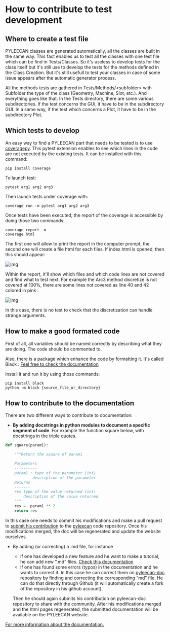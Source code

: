 # How to contribute to test development

## Where to create a test file

PYLEECAN classes are generated automatically, all the classes are built in the same way. 
This fact enables us to test all the classes with one test file which can be find in Tests/Classes. 
So it's useless to develop tests for the class itself but it's still use to develop the tests for the methods defined in the Class Creation.
But it's still usefull to test your classes in case of some issue appears after the automatic generator process.

All the methods tests are gathered in Tests/Methods/\<subfolder> with Subfolder the type of the class (Geometry, Machine, Slot, etc.). And everything goes like that.
In the Tests directory, there are some various subdirectories. 
If the test concerns the GUI, it have to be in the subdirectory GUI. 
In a same way, if the test which concerns a Plot, it have to be in the subdirectory Plot.

## Which tests to develop

An easy way to find a PYLEECAN part that needs to be tested is to use [coveragepy](https://github.com/nedbat/coveragepy/blob/coverage-5.3/doc/index.rst). This pytest extension enables to see which lines in the code are not executed by the existing tests. It can be installed with this command:
```
pip install coverage
```
To launch test:
```
pytest arg1 arg2 arg3
```
Then launch tests under coverage with:
```
coverage run -m pytest arg1 arg2 arg3
```
Once tests have been executed, the report of the coverage is accessible by doing those two commands:
```
coverage report -m
coverage html
```
The first one will allow to print the report in the computer prompt, the second one will create a file html for each files. If index.html is opened, then this should appear:

![img](https://pyleecan.org/_images/coverage_report.png)

Within the report, it'll show which files and which code lines are not covered and find what to test next.
For example the Arc3 method discretize is not covered at 100%, there are some lines not covered as line 40 and 42 colored in pink :

![img](https://pyleecan.org/_images/coverage1.png)

In this case, there is no test to check that the discretization can handle strange arguments.

## How to make a good formated code

First of all, all variables should be named correctly by describing what they are doing. The code should be commented to.

Also, there is a package which enhance the code by formatting it. It's called Black : [Feel free to check the documentation](https://black.readthedocs.io/en/stable/)

Install it and run it by using those commands:
```
pip install black
python -m black {source_file_or_directory}
```

## How to contribute to the documentation

There are two different ways to contribute to documentation:
* __By adding docstrings in python modules to document a specific segment of code__. For example the function square below, with docstrings in the triple quotes.
```py
def square(param1):

    """Return the square of param1

    Parameters
    ----------
    param1 : type of the parameter (int)
            description of the parameter
    Returns
    -------
    res type of the value returned (int)
        description of the value returned
    """
    res =  param1 ** 2
    return res
```

In this case one needs to commit his modifications and make a pull request to 
[submit his contribution](https://pyleecan.org/code.contribution.html) to the [pyleecan](https://github.com/Eomys/pyleecan) code repository. 
Once his modifications merged, the doc will be regenerated and update the website ourselves.
* By adding (or correcting) a .md file, for instance
  * if one has developed a new feature and he want to make a tutorial, he can add new “.md” files. [Check this documentation](https://agea.github.io/tutorial.md/)
  * if one has found some errors (typos) in the documentation and he wants to correct it. In this case he can correct them on [pyleecan-doc](https://github.com/Eomys/pyleecan-doc) repository by finding and correcting the corresponding “md” file. He can do that directly through Github (it will automatically create a fork of the repository in his github account).
  
  Then he should again submits his contribution on pyleecan-doc repository to share with the community. 
  After his modifications merged and the html pages regenerated, the submitted documentation will be available on the PYLEECAN website.
  
[For more information about the documentation.](https://pyleecan.org/doc.contribution.html)
